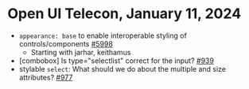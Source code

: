 Open UI Telecon, January 11, 2024
=================================
- `appearance: base` to enable interoperable styling of controls/components [#5998](https://github.com/w3c/csswg-drafts/issues/5998)
  - Starting with jarhar, keithamus
- [combobox] Is type="selectlist" correct for the input? [#939](https://github.com/openui/open-ui/issues/939)
- stylable `select`: What should we do about the multiple and size attributes? [#977](https://github.com/openui/open-ui/issues/977)
